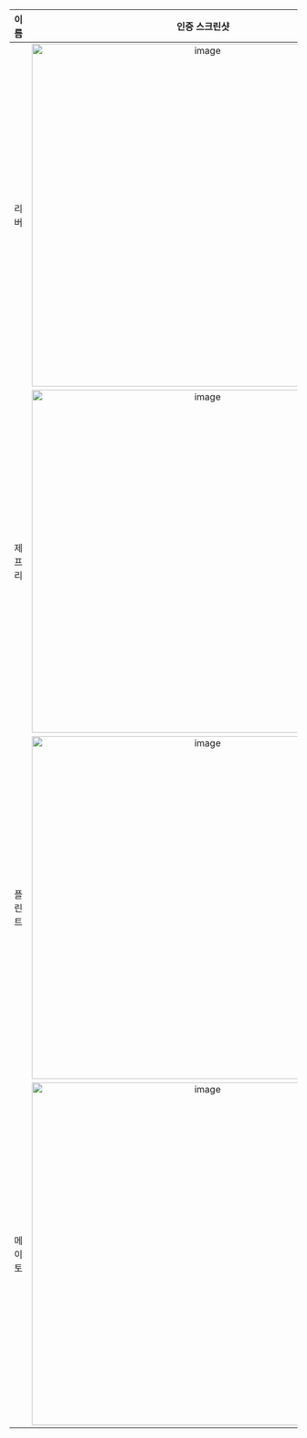 | **이름** | **인증 스크린샷** |
|:--------:|:-----------------:|
| 리버   | <img width="600" alt="image" src="https://github.com/user-attachments/assets/52c5c920-a9ec-4467-8c6b-4993f04fd29f" /> |
| 제프리 | <img width="600" alt="image" src="https://github.com/user-attachments/assets/a6ae2fc3-1e6b-4ac5-989a-e7d52309eb86" /> |
| 플린트 | <img width="600" alt="image" src="https://github.com/user-attachments/assets/7d068234-ec70-49d2-975b-9746e034d465" /> |
| 메이토 | <img width="600" alt="image" src="https://github.com/user-attachments/assets/b23eb9a7-ef4c-4144-a8b0-ed4a6e33bb1f" /> |
